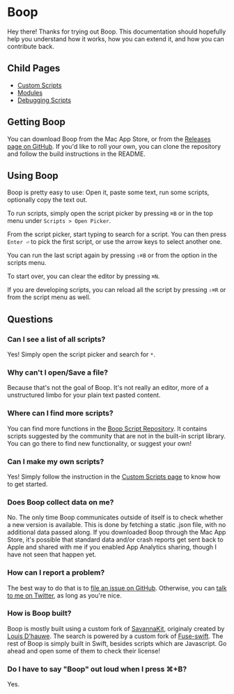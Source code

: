 # Boop

Hey there! Thanks for trying out Boop. This documentation should hopefully help you understand how it works, how you can extend it, and how you can contribute back.

## Child Pages

 - [Custom Scripts](CustomScripts.md)
 - [Modules](Modules.md)
 - [Debugging Scripts](Debugging.md)

## Getting Boop

You can download Boop from the Mac App Store, or from the [Releases page on GitHub](https://github.com/IvanMathy/Boop/releases). If you'd like to roll your own, you can clone the repository and follow the build instructions in the README.

## Using Boop

Boop is pretty easy to use: Open it, paste some text, run some scripts, optionally copy the text out.

To run scripts, simply open the script picker by pressing `⌘B` or in the top menu under `Scripts > Open Picker`. 

From the script picker, start typing to search for a script. You can then press `Enter ⏎` to pick the first script, or use the arrow keys to select another one. 

You can run the last script again by pressing `⇧⌘B` or from the option in the scripts menu.

To start over, you can clear the editor by pressing `⌘N`. 

If you are developing scripts, you can reload all the script by pressing `⇧⌘R` or  from the script menu as well.

## Questions

### Can I see a list of all scripts?

Yes! Simply open the script picker and search for `*`.

### Why can't I open/Save a file?

Because that's not the goal of Boop. It's not really an editor, more of a unstructured limbo for your plain text pasted content.

### Where can I find more scripts?

You can find more functions in the [Boop Script Repository](https://github.com/IvanMathy/Boop/tree/main/Scripts). It contains scripts suggested by the community that are not in the built-in script library. You can go there to find new functionality, or suggest your own! 

### Can I make my own scripts?

Yes! Simply follow the instruction in the [Custom Scripts page](CustomScripts.md) to know how to get started.

### Does Boop collect data on me?

No. The only time Boop communicates outside of itself is to check whether a new version is available. This is done by fetching a static .json file, with no additional data passed along. If you downloaded Boop through the Mac App Store, it's possible that standard data and/or crash reports get sent back to Apple and shared with me if you enabled App Analytics sharing, though I have not seen that happen yet.

### How can I report a problem?

The best way to do that is to [file an issue on GitHub](https://github.com/IvanMathy/Boop/issues/new). Otherwise, you can [talk to me on Twitter](https://twitter.com/OKatBest), as long as you're nice.

### How is Boop built?

Boop is mostly built using a custom fork of [SavannaKit](https://github.com/IvanMathy/savannakit), originaly created by [Louis D'hauwe](http://twitter.com/LouisDhauwe). The search is powered by a custom fork of [Fuse-swift](https://github.com/IvanMathy/fuse-swift). The rest of Boop is simply built in Swift, besides scripts which are Javascript. Go ahead and open some of them to check their license!

### Do I have to say "Boop" out loud when I press ⌘+B?

Yes.
